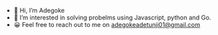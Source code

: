 - 👋 Hi, I’m Adegoke
- 👀 I’m interested in solving probelms using Javascript, python and Go.
- 😀 Feel free to reach out to me on adegokeadetunji01@gmail.com

